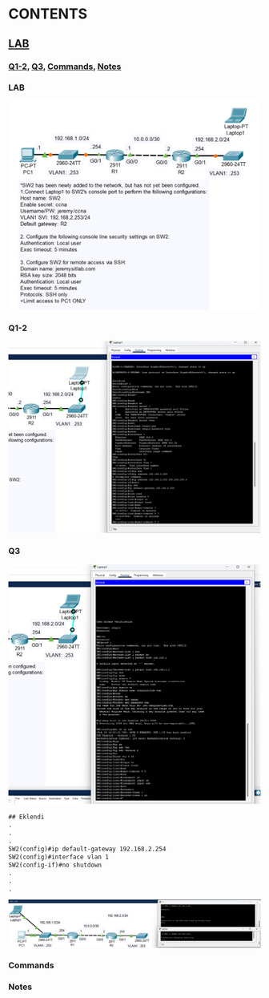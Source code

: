 # CONTENTS

## [LAB](#lab)
### [Q1-2](#q1-2), [Q3](#q3), [Commands](#commands), [Notes](#notes)

### <a name="lab"></a>LAB

<img src="../00-files/PacketTracer_bnHx4aIZHn.png" alt="Resim" >

### <a name="q1-2"></a>Q1-2

<img src="../00-files/PacketTracer_tb5eax6I5Q.png" alt="Resim" >

### <a name="q3"></a>Q3

<img src="../00-files/PacketTracer_cs3WvpjiNJ.png" alt="Resim" >

```
## Eklendi
.
.
.
SW2(config)#ip default-gateway 192.168.2.254
SW2(config)#interface vlan 1
SW2(config-if)#no shutdown 
.
.
.
```

<img src="../00-files/PacketTracer_lzsbUgou0o.png" alt="Resim" >

### <a name="commands"></a>Commands

### <a name="notes"></a>Notes